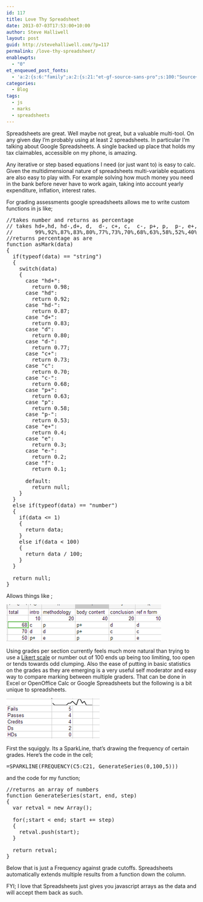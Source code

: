 ```yaml
---
id: 117
title: Love Thy Spreadsheet
date: 2013-07-03T17:53:00+10:00
author: Steve Halliwell
layout: post
guid: http://stevehalliwell.com/?p=117
permalink: /love-thy-spreadsheet/
enablewpts:
  - "0"
et_enqueued_post_fonts:
  - 'a:2:{s:6:"family";a:2:{s:21:"et-gf-source-sans-pro";s:100:"Source+Sans+Pro:200,200italic,300,300italic,regular,italic,600,600italic,700,700italic,900,900italic";s:10:"et-gf-lato";s:75:"Lato:100,100italic,300,300italic,regular,italic,700,700italic,900,900italic";}s:6:"subset";a:7:{i:0;s:8:"cyrillic";i:1;s:5:"greek";i:2;s:10:"vietnamese";i:3;s:5:"latin";i:4;s:9:"greek-ext";i:5;s:9:"latin-ext";i:6;s:12:"cyrillic-ext";}}'
categories:
  - Blog
tags:
  - js
  - marks
  - spreadsheets
---
```

Spreadsheets are great. Well maybe not great, but a valuable multi-tool. On any given day I&#8217;m probably using at least 2 spreadsheets. In particular I&#8217;m talking about Google Spreadsheets. A single backed up place that holds my tax claimables, accessible on my phone, is amazing.

Any iterative or step based equations I need (or just want to) is easy to calc. Given the multidimensional nature of spreadsheets multi-variable equations are also easy to play with. For example solving how much money you need in the bank before never have to work again, taking into account yearly expenditure, inflation, interest rates.

For grading assessments google spreadsheets allows me to write custom functions in js like;

<pre lang="javascript" line="1">//takes number and returns as percentage
// takes hd+,hd, hd-,d+, d,  d-, c+, c,  c-, p+, p,  p-, e+, e,  e-, f and returns them as
//       99%,92%,87%,83%,80%,77%,73%,70%,68%,63%,58%,52%,40%,30%,20%,10%,
//returns percentage as are
function asMark(data)
{
  if(typeof(data) == "string")
  {
    switch(data)
    {
      case "hd+":
        return 0.98;
      case "hd":
        return 0.92;
      case "hd-":
        return 0.87;
      case "d+":
        return 0.83;
      case "d":
        return 0.80;
      case "d-":
        return 0.77;
      case "c+":
        return 0.73;
      case "c":
        return 0.70;
      case "c-":
        return 0.68;
      case "p+":
        return 0.63;
      case "p":
        return 0.58;
      case "p-":
        return 0.53;
      case "e+":
        return 0.4;
      case "e":
        return 0.3;
      case "e-":
        return 0.2;
      case "f":
        return 0.1;

      default:
        return null;
    }
  }
  else if(typeof(data) == "number")
  {
    if(data &lt;= 1)
    {
      return data;
    }
    else if(data &lt; 100)
    {
      return data / 100;
    }
  }

  return null;
}</pre>

Allows things like ;

![asMarkSample](/assets/images/2013/07/asMarkSample.png)

Using grades per section currently feels much more natural than trying to use a [Likert scale](https://en.wikipedia.org/wiki/Likert_scale) or number out of 100 ends up being too limiting, too open or tends towards odd clumping. Also the ease of putting in basic statistics on the grades as they are emerging is a very useful self moderator and easy way to compare marking between multiple graders. That can be done in Excel or OpenOffice Calc or Google Spreadsheets but the following is a bit unique to spreadsheets.

![gradeSummary](/assets/images/2013/07/gradeSummary.png)

First the squiggly. Its a SparkLine, that&#8217;s drawing the frequency of certain grades. Here&#8217;s the code in the cell;

<pre lang="javascript">=SPARKLINE(FREQUENCY(C5:C21, GenerateSeries(0,100,5)))</pre>

and the code for my function;

<pre lang="javascript">//returns an array of numbers
function GenerateSeries(start, end, step)
{
  var retval = new Array();

  for(;start &lt; end; start += step)
  {
    retval.push(start);
  }

  return retval;
}</pre>

Below that is just a Frequency against grade cutoffs. Spreadsheets automatically extends multiple results from a function down the column.

FYI; I love that Spreadsheets just gives you javascript arrays as the data and will accept them back as such.